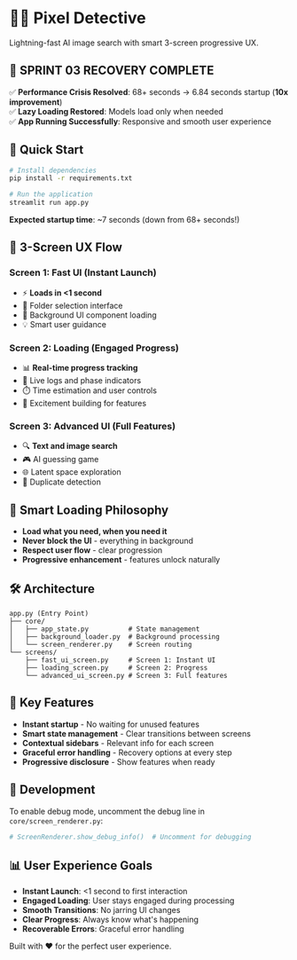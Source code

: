 # 🕵️‍♂️ Pixel Detective

Lightning-fast AI image search with smart 3-screen progressive UX.

## 🎉 **SPRINT 03 RECOVERY COMPLETE**
✅ **Performance Crisis Resolved**: 68+ seconds → 6.84 seconds startup (**10x improvement**)  
✅ **Lazy Loading Restored**: Models load only when needed  
✅ **App Running Successfully**: Responsive and smooth user experience  

## 🚀 Quick Start

```bash
# Install dependencies
pip install -r requirements.txt

# Run the application
streamlit run app.py
```

**Expected startup time**: ~7 seconds (down from 68+ seconds!)

## 🎯 3-Screen UX Flow

### Screen 1: Fast UI (Instant Launch)
- ⚡ **Loads in <1 second**
- 📁 Folder selection interface
- 🎨 Background UI component loading
- 💡 Smart user guidance

### Screen 2: Loading (Engaged Progress)
- 📊 **Real-time progress tracking**
- 🔄 Live logs and phase indicators
- ⏱️ Time estimation and user controls
- 🎯 Excitement building for features

### Screen 3: Advanced UI (Full Features)
- 🔍 **Text and image search**
- 🎮 AI guessing game
- 🌐 Latent space exploration
- 👥 Duplicate detection

## 🧠 Smart Loading Philosophy

- **Load what you need, when you need it**
- **Never block the UI** - everything in background
- **Respect user flow** - clear progression
- **Progressive enhancement** - features unlock naturally

## 🛠️ Architecture

```
app.py (Entry Point)
├── core/
│   ├── app_state.py          # State management
│   ├── background_loader.py  # Background processing
│   └── screen_renderer.py    # Screen routing
└── screens/
    ├── fast_ui_screen.py     # Screen 1: Instant UI
    ├── loading_screen.py     # Screen 2: Progress
    └── advanced_ui_screen.py # Screen 3: Full features
```

## 🎨 Key Features

- **Instant startup** - No waiting for unused features
- **Smart state management** - Clear transitions between screens
- **Contextual sidebars** - Relevant info for each screen
- **Graceful error handling** - Recovery options at every step
- **Progressive disclosure** - Show features when ready

## 🔧 Development

To enable debug mode, uncomment the debug line in `core/screen_renderer.py`:

```python
# ScreenRenderer.show_debug_info()  # Uncomment for debugging
```

## 📊 User Experience Goals

- **Instant Launch**: <1 second to first interaction
- **Engaged Loading**: User stays engaged during processing
- **Smooth Transitions**: No jarring UI changes
- **Clear Progress**: Always know what's happening
- **Recoverable Errors**: Graceful error handling

Built with ❤️ for the perfect user experience. 
